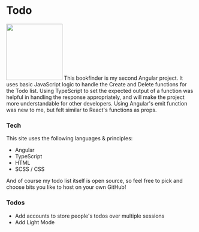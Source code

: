 # Todo
<img src="https://joe-todo.web.app/assets/todo.svg" width="150"/>
This bookfinder is my second Angular project. It uses basic JavaScript logic to handle the Create and Delete functions for the Todo list.
Using TypeScript to set the expected output of a function was helpful in handling the response appropriately, and will make the project more understandable for other developers.
Using Angular's emit function was new to me, but felt similar to React's functions as props.

### Tech

This site uses the following languages & principles:

  - Angular
  - TypeScript
  - HTML
  - SCSS / CSS

And of course my todo list itself is open source, so feel free to pick and choose bits you like to host on your own GitHub!

### Todos

 - Add accounts to store people's todos over multiple sessions
 - Add Light Mode
